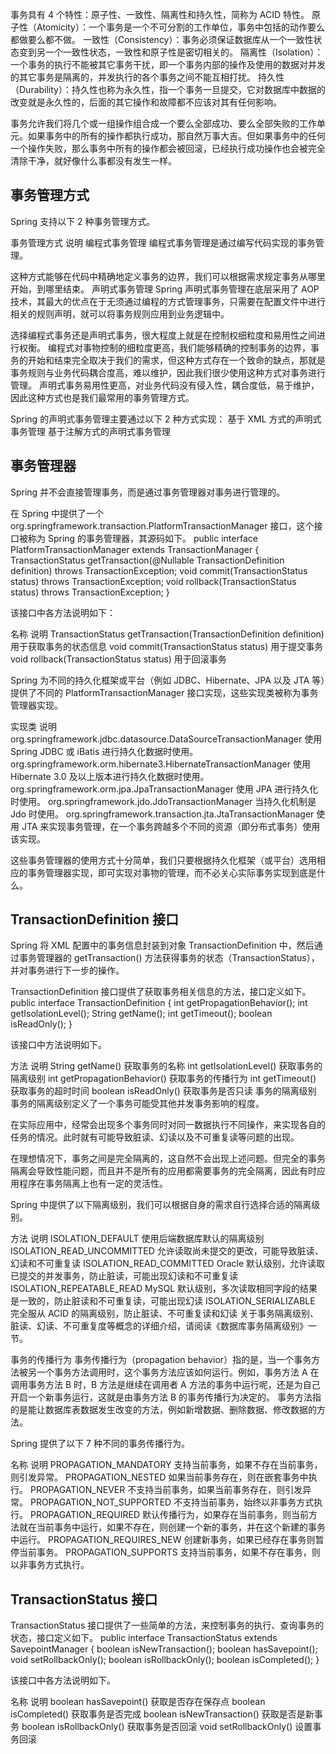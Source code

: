 


事务具有 4 个特性：原子性、一致性、隔离性和持久性，简称为 ACID 特性。
原子性（Atomicity）：一个事务是一个不可分割的工作单位，事务中包括的动作要么都做要么都不做。
一致性（Consistency）：事务必须保证数据库从一个一致性状态变到另一个一致性状态，一致性和原子性是密切相关的。
隔离性（Isolation）：一个事务的执行不能被其它事务干扰，即一个事务内部的操作及使用的数据对并发的其它事务是隔离的，并发执行的各个事务之间不能互相打扰。
持久性（Durability）：持久性也称为永久性，指一个事务一旦提交，它对数据库中数据的改变就是永久性的，后面的其它操作和故障都不应该对其有任何影响。

事务允许我们将几个或一组操作组合成一个要么全部成功、要么全部失败的工作单元。如果事务中的所有的操作都执行成功，那自然万事大吉。但如果事务中的任何一个操作失败，那么事务中所有的操作都会被回滚，已经执行成功操作也会被完全清除干净，就好像什么事都没有发生一样。
## 事务管理方式
Spring 支持以下 2 种事务管理方式。

事务管理方式	说明
编程式事务管理	编程式事务管理是通过编写代码实现的事务管理。

这种方式能够在代码中精确地定义事务的边界，我们可以根据需求规定事务从哪里开始，到哪里结束。
声明式事务管理	Spring 声明式事务管理在底层采用了 AOP 技术，其最大的优点在于无须通过编程的方式管理事务，只需要在配置文件中进行相关的规则声明，就可以将事务规则应用到业务逻辑中。

选择编程式事务还是声明式事务，很大程度上就是在控制权细粒度和易用性之间进行权衡。
编程式对事物控制的细粒度更高，我们能够精确的控制事务的边界，事务的开始和结束完全取决于我们的需求，但这种方式存在一个致命的缺点，那就是事务规则与业务代码耦合度高，难以维护，因此我们很少使用这种方式对事务进行管理。
声明式事务易用性更高，对业务代码没有侵入性，耦合度低，易于维护，因此这种方式也是我们最常用的事务管理方式。

Spring 的声明式事务管理主要通过以下 2 种方式实现：
基于 XML 方式的声明式事务管理
基于注解方式的声明式事务管理

## 事务管理器
Spring 并不会直接管理事务，而是通过事务管理器对事务进行管理的。

在 Spring 中提供了一个 org.springframework.transaction.PlatformTransactionManager 接口，这个接口被称为 Spring 的事务管理器，其源码如下。
public interface PlatformTransactionManager extends TransactionManager {
TransactionStatus getTransaction(@Nullable TransactionDefinition definition) throws TransactionException;
void commit(TransactionStatus status) throws TransactionException;
void rollback(TransactionStatus status) throws TransactionException;
}

该接口中各方法说明如下：

名称	说明
TransactionStatus getTransaction(TransactionDefinition definition)	用于获取事务的状态信息
void commit(TransactionStatus status)	用于提交事务
void rollback(TransactionStatus status)	用于回滚事务

Spring 为不同的持久化框架或平台（例如 JDBC、Hibernate、JPA 以及 JTA 等）提供了不同的 PlatformTransactionManager 接口实现，这些实现类被称为事务管理器实现。

实现类	说明
org.springframework.jdbc.datasource.DataSourceTransactionManager	使用 Spring JDBC 或 iBatis 进行持久化数据时使用。
org.springframework.orm.hibernate3.HibernateTransactionManager	使用 Hibernate 3.0 及以上版本进行持久化数据时使用。
org.springframework.orm.jpa.JpaTransactionManager	使用 JPA 进行持久化时使用。
org.springframework.jdo.JdoTransactionManager	当持久化机制是 Jdo 时使用。
org.springframework.transaction.jta.JtaTransactionManager	使用 JTA 来实现事务管理，在一个事务跨越多个不同的资源（即分布式事务）使用该实现。

这些事务管理器的使用方式十分简单，我们只要根据持久化框架（或平台）选用相应的事务管理器实现，即可实现对事物的管理，而不必关心实际事务实现到底是什么。
## TransactionDefinition 接口
Spring 将 XML 配置中的事务信息封装到对象 TransactionDefinition 中，然后通过事务管理器的 getTransaction() 方法获得事务的状态（TransactionStatus），并对事务进行下一步的操作。

TransactionDefinition 接口提供了获取事务相关信息的方法，接口定义如下。
public interface TransactionDefinition {
int getPropagationBehavior();
int getIsolationLevel();
String getName();
int getTimeout();
boolean isReadOnly();
}

该接口中方法说明如下。

方法	说明
String getName()	获取事务的名称
int getIsolationLevel()	获取事务的隔离级别
int getPropagationBehavior()	获取事务的传播行为
int getTimeout()	获取事务的超时时间
boolean isReadOnly()	获取事务是否只读
事务的隔离级别
事务的隔离级别定义了一个事务可能受其他并发事务影响的程度。

在实际应用中，经常会出现多个事务同时对同一数据执行不同操作，来实现各自的任务的情况。此时就有可能导致脏读、幻读以及不可重复读等问题的出现。

在理想情况下，事务之间是完全隔离的，这自然不会出现上述问题。但完全的事务隔离会导致性能问题，而且并不是所有的应用都需要事务的完全隔离，因此有时应用程序在事务隔离上也有一定的灵活性。

Spring 中提供了以下隔离级别，我们可以根据自身的需求自行选择合适的隔离级别。

方法	说明
ISOLATION_DEFAULT	使用后端数据库默认的隔离级别
ISOLATION_READ_UNCOMMITTED	允许读取尚未提交的更改，可能导致脏读、幻读和不可重复读
ISOLATION_READ_COMMITTED	Oracle 默认级别，允许读取已提交的并发事务，防止脏读，可能出现幻读和不可重复读
ISOLATION_REPEATABLE_READ	MySQL 默认级别，多次读取相同字段的结果是一致的，防止脏读和不可重复读，可能出现幻读
ISOLATION_SERIALIZABLE	完全服从 ACID 的隔离级别，防止脏读、不可重复读和幻读
关于事务隔离级别、脏读、幻读、不可重复度等概念的详细介绍，请阅读《数据库事务隔离级别》一节。

事务的传播行为
事务传播行为（propagation behavior）指的是，当一个事务方法被另一个事务方法调用时，这个事务方法应该如何运行。例如，事务方法 A 在调用事务方法 B 时，B 方法是继续在调用者 A 方法的事务中运行呢，还是为自己开启一个新事务运行，这就是由事务方法 B 的事务传播行为决定的。
事务方法指的是能让数据库表数据发生改变的方法，例如新增数据、删除数据、修改数据的方法。

Spring 提供了以下 7 种不同的事务传播行为。

名称	说明
PROPAGATION_MANDATORY	支持当前事务，如果不存在当前事务，则引发异常。
PROPAGATION_NESTED	如果当前事务存在，则在嵌套事务中执行。
PROPAGATION_NEVER	不支持当前事务，如果当前事务存在，则引发异常。
PROPAGATION_NOT_SUPPORTED	不支持当前事务，始终以非事务方式执行。
PROPAGATION_REQUIRED	默认传播行为，如果存在当前事务，则当前方法就在当前事务中运行，如果不存在，则创建一个新的事务，并在这个新建的事务中运行。
PROPAGATION_REQUIRES_NEW	创建新事务，如果已经存在事务则暂停当前事务。
PROPAGATION_SUPPORTS	支持当前事务，如果不存在事务，则以非事务方式执行。

## TransactionStatus 接口
TransactionStatus 接口提供了一些简单的方法，来控制事务的执行、查询事务的状态，接口定义如下。
public interface TransactionStatus extends SavepointManager {
boolean isNewTransaction();
boolean hasSavepoint();
void setRollbackOnly();
boolean isRollbackOnly();
boolean isCompleted();
}

该接口中各方法说明如下。

名称	说明
boolean hasSavepoint()	获取是否存在保存点
boolean isCompleted()	获取事务是否完成
boolean isNewTransaction()	获取是否是新事务
boolean isRollbackOnly()	获取事务是否回滚
void setRollbackOnly()	设置事务回滚
 
